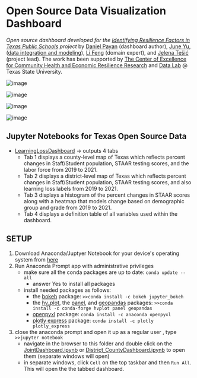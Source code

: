 # Open Source Data Visualization Dashboard


_Open source dashboard developed for the [Identifying Resilience Factors in Texas Public Schools](2022Fall-CHERR-Poster.pdf) project_  by [Daniel Payan](https://github.com/danielpayan13) (dashboard author), [June Yu](https://j-y-yu.github.io/), ([data integration and modeling](https://github.com/DataLab12/educationDataScience)), [Li Feng](https://lifeng.wp.txstate.edu/) (domain expert), and [Jelena Tešić](jtesic.github.io) (project lead). The work has been supported by [The Center of Excellence for Community Health and Economic Resilience Research](https://www.cherr.txst.edu/) and [Data Lab](https://DataLab12.github.io) @ Texas State University.

![image](https://user-images.githubusercontent.com/87658834/211226776-9752ff91-5155-4490-9340-4b20241aaa15.png)

![image](https://user-images.githubusercontent.com/87658834/211226780-a75b2d64-8dd1-4d8f-8f34-46d01a24f92c.png)

![image](https://user-images.githubusercontent.com/87658834/211226781-f1d5c36b-df33-43b5-bca9-e87d01c67621.png)

![image](https://user-images.githubusercontent.com/87658834/211226783-eb6b54df-d7b7-421a-beb3-bcb0533975d7.png)



## Jupyter Notebooks for Texas Open Source Data
* [LearningLossDashboard](LearningLossDashboard.ipynb) -> outputs 4 tabs
    * Tab 1 displays a county-level map of Texas which reflects percent changes in Staff/Student population, STAAR testing scores, and the labor force from 2019 to 2021.
    * Tab 2 displays a district-level map of Texas which reflects percent changes in Staff/Student population, STAAR testing scores, and also learning loss labels from 2019 to 2021.
    * Tab 3 displays a histogram of the percent changes in STAAR scores along with a heatmap that models change based on demographic group and grade from 2019 to 2021.
    * Tab 4 displays a definition table of all variables used within the dashboard.

## SETUP
  1. Download Anaconda/Juptyer Notebook for your device's operating system from [here](https://www.anaconda.com/products/distribution#Downloads)
  2. Run Anaconda Prompt app with administrative privileges
     * make sure all the conda packages are up to date: ```conda update --all```
       * answer Yes to install all packages   
     * install needed packages as follows: 
       * the [bokeh](https://anaconda.org/bokeh/jupyter_bokeh) package: ```>>conda install -c bokeh jupyter_bokeh```
       * the [hv_plot](https://anaconda.org/conda-forge/hvplot), the [panel](https://anaconda.org/conda-forge/panel), and [geopandas](https://geopandas.org/en/stable/getting_started/install.html) packages: ```>>conda install -c conda-forge hvplot panel geopandas```
       * [openpyxl](https://anaconda.org/anaconda/openpyxl) package: ```conda install -c anaconda openpyxl```
       * [plotly express](https://anaconda.org/plotly/plotly_express) package: ```conda install -c plotly plotly_express```
  3. close the anaconda prompt and open it up as a regular user , type ```>>jupyter notebook```
     * navigate in the browser to this folder and double click on the [JointDashboard.ipynb](JointDashboardh.ipynb) or [District_CountyDashboard.ipynb](District_CountyDashboard.ipynb) to open them (separate windows will open)
     * in separate windows, click `Cell` on the top taskbar and then `Run All`. This will open the the tabbed dashboard.
